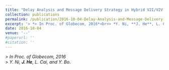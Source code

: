 ```yaml
---
title: "Delay Analysis and Message Delivery Strategy in Hybrid V2I/V2V Networks"
collection: publications
permalink: /publication/2016-10-04-Delay-Analysis-and-Message-Delivery-Strategy/
excerpt: '> *> In Proc. of Globecom, 2016*<br>> *Y. Ni, **J. He**, L. Cai, and Y. Bo*.'
date: 2016-10-04
venue: '--'
#paperurl: ''
#citation: ''
---
```

*> In Proc. of Globecom, 2016*  
*> Y. Ni, **J. He**, L. Cai, and Y. Bo*.